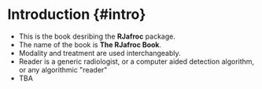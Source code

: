# Introduction {#intro}

* This is the book desribing the __RJafroc__ package.
* The name of the book is __The RJafroc Book__.
* Modality and treatment are used interchangeably.
* Reader is a generic radiologist, or a computer aided detection algorithm, or any algorithmic "reader"
* TBA



